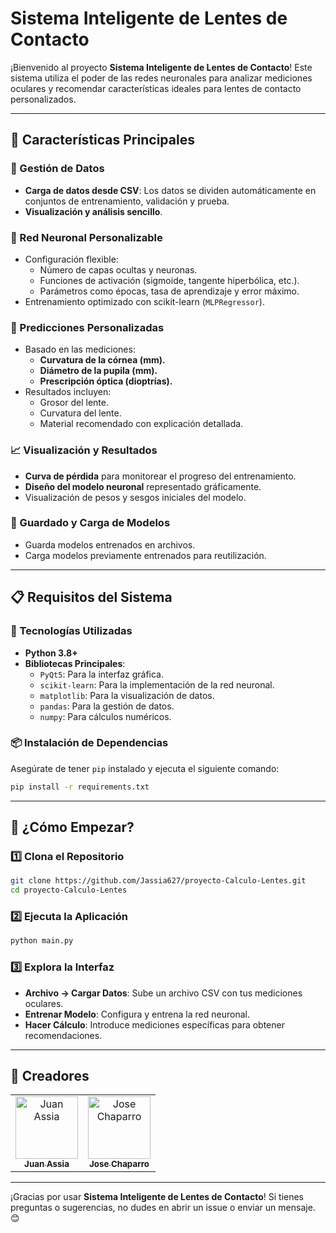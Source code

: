 # Sistema Inteligente de Lentes de Contacto

¡Bienvenido al proyecto **Sistema Inteligente de Lentes de Contacto**! Este sistema utiliza el poder de las redes neuronales para analizar mediciones oculares y recomendar características ideales para lentes de contacto personalizados.

---

## 🚀 Características Principales

### 📂 Gestión de Datos
- **Carga de datos desde CSV**: Los datos se dividen automáticamente en conjuntos de entrenamiento, validación y prueba.
- **Visualización y análisis sencillo**.

### 🤖 Red Neuronal Personalizable
- Configuración flexible:
  - Número de capas ocultas y neuronas.
  - Funciones de activación (sigmoide, tangente hiperbólica, etc.).
  - Parámetros como épocas, tasa de aprendizaje y error máximo.
- Entrenamiento optimizado con scikit-learn (`MLPRegressor`).

### 🔮 Predicciones Personalizadas
- Basado en las mediciones:
  - **Curvatura de la córnea (mm).**
  - **Diámetro de la pupila (mm).**
  - **Prescripción óptica (dioptrías).**
- Resultados incluyen:
  - Grosor del lente.
  - Curvatura del lente.
  - Material recomendado con explicación detallada.

### 📈 Visualización y Resultados
- **Curva de pérdida** para monitorear el progreso del entrenamiento.
- **Diseño del modelo neuronal** representado gráficamente.
- Visualización de pesos y sesgos iniciales del modelo.

### 💾 Guardado y Carga de Modelos
- Guarda modelos entrenados en archivos.
- Carga modelos previamente entrenados para reutilización.

---

## 📋 Requisitos del Sistema

### 🔧 Tecnologías Utilizadas
- **Python 3.8+**
- **Bibliotecas Principales**:
  - `PyQt5`: Para la interfaz gráfica.
  - `scikit-learn`: Para la implementación de la red neuronal.
  - `matplotlib`: Para la visualización de datos.
  - `pandas`: Para la gestión de datos.
  - `numpy`: Para cálculos numéricos.

### 📦 Instalación de Dependencias
Asegúrate de tener `pip` instalado y ejecuta el siguiente comando:

```bash
pip install -r requirements.txt
```

---

## 🚀 ¿Cómo Empezar?

### 1️⃣ Clona el Repositorio
```bash
git clone https://github.com/Jassia627/proyecto-Calculo-Lentes.git
cd proyecto-Calculo-Lentes
```

### 2️⃣ Ejecuta la Aplicación
```bash
python main.py
```

### 3️⃣ Explora la Interfaz
- **Archivo → Cargar Datos**: Sube un archivo CSV con tus mediciones oculares.
- **Entrenar Modelo**: Configura y entrena la red neuronal.
- **Hacer Cálculo**: Introduce mediciones específicas para obtener recomendaciones.


---

## 🤝 Creadores

<table>
  <tr>
    <td align="center">
      <a href="https://github.com/Jassia627">
        <img src="https://github.com/Jassia627.png" width="100px;" alt="Juan Assia"/>
        <br />
        <sub><b>Juan Assia</b></sub>
      </a>
    </td>
    <td align="center">
      <a href="https://github.com/Josechaparro09">
        <img src="https://github.com/Josechaparro09.png" width="100px;" alt="Jose Chaparro"/>
        <br />
        <sub><b>Jose Chaparro</b></sub>
      </a>
    </td>
  </tr>
</table>

---

¡Gracias por usar **Sistema Inteligente de Lentes de Contacto**! Si tienes preguntas o sugerencias, no dudes en abrir un issue o enviar un mensaje. 😊
